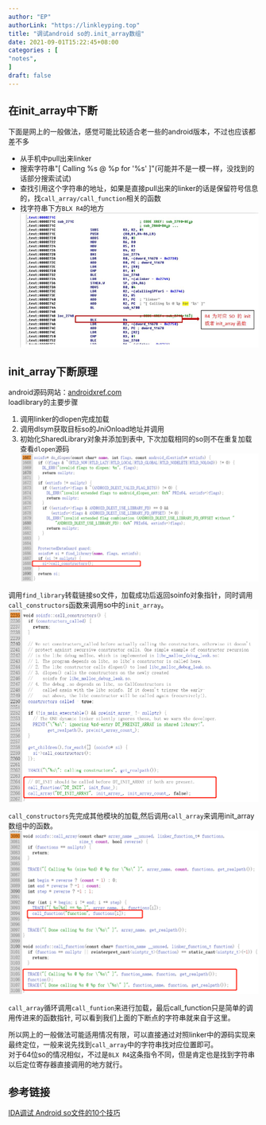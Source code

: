 ```yaml
---
author: "EP"  
authorLink: "https://linkleyping.top"  
title: "调试android so的.init_array数组"  
date: 2021-09-01T15:22:45+08:00  
categories : [                                  
"notes",    
]   
draft: false  
---
```

## 在init_array中下断  
下面是网上的一般做法，感觉可能比较适合老一些的android版本，不过也应该都差不多  
- 从手机中pull出来linker  
- 搜索字符串"[ Calling %s @ %p for '%s' ]"(可能并不是一模一样，没找到的话部分搜索试试)  
- 查找引用这个字符串的地址，如果是直接pull出来的linker的话是保留符号信息的，找`call_array/call_function`相关的函数  
- 找字符串下方`BLX R4`的地方  
![](/images/init_array/1.jpg)  
  
## init_array下断原理  
android源码网站：[androidxref.com](http://androidxref.com/)  
loadlibrary的主要步骤  
1. 调用linker的dlopen完成加载  
2. 调用dlsym获取目标so的JniOnload地址并调用  
3. 初始化SharedLibrary对象并添加到表中, 下次加载相同的so则不在重复加载  
查看`dlopen`源码    
![](/images/init_array/2.1.png)  
  
调用`find_library`转载链接so文件，加载成功后返回soinfo对象指针，同时调用`call_constructors`函数来调用so中的`init_array`。    
![](/images/init_array/2.2.png)  
  
`call_constructors`先完成其他模块的加载,然后调用`call_array`来调用init_array数组中的函数。    
![](/images/init_array/2.png)  
  
`call_array`循环调用`call_funtion`来进行加载，最后call_function只是简单的调用传进来的函数指针, 可以看到我们上面的下断点的字符串就来自于这里。  
  
所以网上的一般做法可能适用情况有限，可以直接通过对照linker中的源码实现来最终定位，一般来说先找到`call_array`中的字符串找对应位置即可。    
对于64位so的情况相似，不过是`BLX R4`这条指令不同，但是肯定也是找到字符串以后定位寄存器直接调用的地方就行。  

## 参考链接  
[IDA调试 Android so文件的10个技巧](https://zhuanlan.zhihu.com/p/30308066)  
